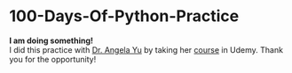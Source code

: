 # 100-Days-Of-Python-Practice
**I am doing something!**\
I did this practice with [Dr. Angela Yu](https://www.udemy.com/user/4b4368a3-b5c8-4529-aa65-2056ec31f37e/)
 by taking her [course](https://www.udemy.com/course/100-days-of-code/?couponCode=ST10MT30325G1) in Udemy. 
 Thank you for the opportunity!
